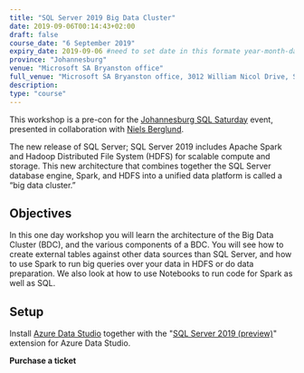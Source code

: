 ```yaml
---
title: "SQL Server 2019 Big Data Cluster"
date: 2019-09-06T00:14:43+02:00
draft: false
course_date: "6 September 2019"
expiry_date: 2019-09-06 #need to set date in this formate year-month-day
province: "Johannesburg"
venue: "Microsoft SA Bryanston office"
full_venue: "Microsoft SA Bryanston office, 3012 William Nicol Drive, Sandton"
description:
type: "course"
---
```


This workshop is a pre-con for the [Johannesburg SQL Saturday](https://www.sqlsaturday.com/903/EventHome.aspx) event, presented in collaboration with [Niels Berglund](https://nielsberglund.com/).

The new release of SQL Server; SQL Server 2019 includes Apache Spark and Hadoop Distributed File System (HDFS) for scalable compute and storage. This new architecture that combines together the SQL Server database engine, Spark, and HDFS into a unified data platform is called a “big data cluster.”

## Objectives

In this one day workshop you will learn the architecture of the Big Data Cluster (BDC), and the various components of a BDC. You will see how to create external tables against other data sources than SQL Server, and how to use Spark to run big queries over your data in HDFS or do data preparation. We also look at how to use Notebooks to run code for Spark as well as SQL.

## Setup
          
Install [Azure Data Studio](https://docs.microsoft.com/en-us/sql/azure-data-studio/download?view=sql-server-2017) together with the "[SQL Server 2019 (preview)](https://www.microsoft.com/en-us/sql-server/sql-server-2019#Install)" extension for Azure Data Studio.

<a class="btn btn-primary register" href="https://www.quicket.co.za/events/81482-a-day-of-sql-server-2019-big-data-cluster-with-neils-berglund-and-andrew-collier#/" target="_blank" style="text-decoration: none;"> <strong>Purchase a ticket</strong></a>
